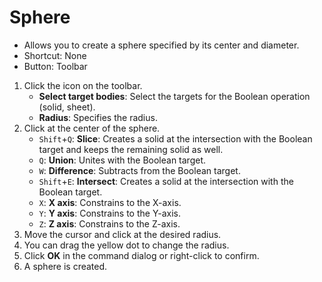 # Sphere

- Allows you to create a sphere specified by its center and diameter.
- Shortcut: None
- Button: Toolbar

1. Click the icon on the toolbar.
   - **Select target bodies**: Select the targets for the Boolean operation (solid, sheet).
   - **Radius**: Specifies the radius.
2. Click at the center of the sphere.
   - `Shift`+`Q`: **Slice**: Creates a solid at the intersection with the Boolean target and keeps the remaining solid as well.
   - `Q`: **Union**: Unites with the Boolean target.
   - `W`: **Difference**: Subtracts from the Boolean target.
   - `Shift`+`E`: **Intersect**: Creates a solid at the intersection with the Boolean target.
   - `X`: **X axis**: Constrains to the X-axis.
   - `Y`: **Y axis**: Constrains to the Y-axis.
   - `Z`: **Z axis**: Constrains to the Z-axis.
3. Move the cursor and click at the desired radius.
4. You can drag the yellow dot to change the radius.
5. Click **OK** in the command dialog or right-click to confirm.
6. A sphere is created.

